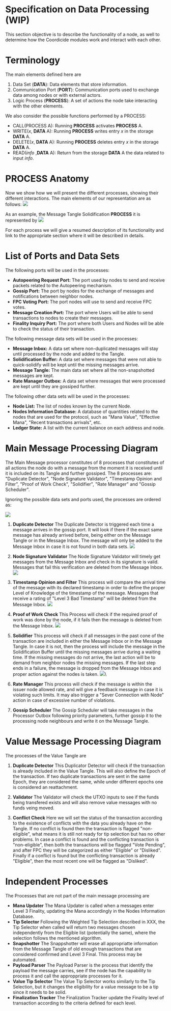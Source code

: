 # Specification on Data Processing (WIP)

This section objective is to describe the functionality of a node, as well to determine how the Coordicide modules work and interact with each other. 

# Terminology 

The main elements defined here are

1. Data Set (**DATA**): Data elements that store information.
2. Communication Port (**PORT**): Communication ports used to exchange data among nodes or with external actors.
3. Logic Process (**PROCESS**): A set of actions the node take interacting with the other elements. 



We also consider the possible functions performed by a PROCESS:

* CALL(PROCESS A): Running **PROCESS** activates  **PROCESS** A.
* WRITE($x$, **DATA** A): Running **PROCESS** writes entry $x$ in the storage **DATA** A.
* DELETE($x$, **DATA** A): Running **PROCESS** deletes entry $x$ in the storage **DATA** A.
* READ(*info* ,**DATA** A): Return from the storage **DATA** A the data related to input *info*.



# PROCESS Anatomy

Now we show how we will present the different processes, showing their different interactions. The main elements of our representation are as follows:
![](https://i.imgur.com/WuHlwWl.png)

As an example, the Message Tangle Solidification **PROCESS** it is represented by
![](https://i.imgur.com/YSjdBOP.png)

For each process we will give a resumed description of its functionality and link to the appropriate section where it will be described in details.

# List of Ports and Data Sets

The following ports will be used in the processes:

* **Autopeering Request Port:** The port used by nodes to send and receive packets related to the Autopeering mechanism. 
* **Gossip Port:** The port by nodes for the exchange of messages and notifications between neighbor nodes.
* **FPC Voting Port:** The port nodes will use to send and receive FPC votes.
* **Message Creation Port:** The port where Users will be able to send transactions to nodes to create their messages. 
* **Finality Inquiry Port:** The port where both Users and Nodes will be able to check the status of their transaction. 

The following message data sets will be used in the processes:
* **Message Inbox:** A data set where non-duplicated messages will stay until processed by the node and added to the Tangle. 
* **Solidification Buffer:** A data set where messages that were not able to quick-solidify will be kept until the missing messages arrive.
* **Message Tangle:** The main data set where all the non-snapshotted messages are kept. 
* **Rate Manager Outbox:** A data set where messages that were processed are kept until they are gossiped further. 

The following other data sets will be used in the processes:
* **Node List:** The list of nodes known by the current Node. 
* **Nodes Information Database:** A database of quantities related to the nodes that are used for the protocol, such as "Mana Value", "Effective Mana", "Recent transactions arrivals", etc. 
* **Ledger State:** A list with the current balance on each address and node. 


# Main Message Processing Diagram 

The Main Message processor constitutes of 8 processes that constitutes of all actions the node do with a message from the moment it is received until it is included on its Tangle and further gossiped. The 8 processes are: "Duplicate Detector", "Node Signature Validator", "Timestamp Opinion and Filter", "Proof of Work Check", "Solidifier", "Rate Manager" and "Gossip Scheduler".

Ignoring the possible data sets and ports used, the processes are ordered as:

![](https://i.imgur.com/xFjNlFd.png)


1. **Duplicate Detector**
The Duplicate Detector is triggered each time a message arrives in the gossip port. It will look if there if the exact same message has already arrived before, being either on the Message Tangle or in the Message Inbox. The message will only be added to the Message Inbox in case it is not found in both data sets.
![](https://i.imgur.com/5Ke3jId.png)

2. **Node Signature Validator**
The Node Signature Validator will timely get messages from the Message Inbox and check in its signature is valid. Messages that fail this verification are deleted from the Message Inbox.
![](https://i.imgur.com/mOrfhqz.png)

3. **Timestamp Opinion and Filter**
This process will compare the arrival time of the message with its declared timestamp in order to define the proper Level of Knowledge of the timestamp of the message. Messages that receive a rating of "Level 3 Bad Timestamp" will be deleted from the Message Inbox. 
![](https://i.imgur.com/lVa7H5L.png)

4. **Proof of Work Check**
This Process will check if the required proof of work was done by the node, if it fails then the message is deleted from the Message Inbox.
![](https://i.imgur.com/sn7UJFD.png)

5. **Solidifier**
This process will check if all messages in the past cone of the transaction are included in either the Message Inbox or in the Message Tangle. In case it is not, then the process will include the message in the Solidification Buffer until the missing messages arrive during a waiting time. If the missing messages do not arrive, the last action will be to demand from neighbor nodes the missing messages. If the last step ends in a failure, the message is dropped from the Message Inbox and proper action against the nodes is taken. 
![](https://i.imgur.com/YSjdBOP.png)\

6. **Rate Manager**
This process will check if the message is within the issuer node allowed rate, and will give a feedback message in case it is violating such limits. It may also trigger a "Sever Connection with Node" action in case of excessive number of violations.

8. **Gossip Scheduler**
The Gossip Scheduler will take messages in the Processor Outbox following priority parameters, further gossip it to the processing node neighbours and write it on the Message Tangle. 



# Value Message Processing Diagram 

The processes of the Value Tangle are 

1. **Duplicate Detector**
This Duplicator Detector will check if the transaction is already included in the Value Tangle. This will also define the Epoch of the transaction. If two duplicate transactions are sent in the same Epoch, they are considered the same, while under different epochs one is considered an reattachment. 

2. **Validator**
The Validator will check the UTXO inputs to see if the funds being transfered exists and will also remove value messages with no funds veing moved. 


3. **Conflict Check**
Here we will set the status of the transaction according to the existence of conflicts with the data you already have on the Tangle. If no conflict is found then the transaction is flagged "non-eligible", what means it is still not ready for tip selection but has no other problems. In case a conflict is found and the conflicting transaction is "non-eligible", then both the transactions will be flagged "Vote Pending", and after FPC they will be categorized as either "Eligible" or "Disliked". Finally if a conflict is found but the conflicting transaction is already "Eligible", then the most recent one will be flagged as "Disliked".


# Independent Processes

The Processes that are not part of the main message processing are

* **Mana Updater**
The Mana Updater is called when a messages enter Level 3 Finality, updating the Mana accordingly in the Nodes Information Database. 
* **Tip Selector**
Following the Weighted Tip Selection described in XXX, the Tip Selector when called will return two messages chosen independently from the Eligible list (potentially the same), where the selection follows the mentioned algorithm. 
* **Snapshotter**
The Snappshotter will erase all appropriatte information from the Message Tangle of old enough transactions that are considered confirmed and Level 3 Final. This process may be automated. 
* **Payload Parser**
The Payload Parser is the process that identify the payload the message carries, see if the node has the capability to process it and call the approppriate processes for it. 
* **Value Tip Selector**
The Value Tip Selector works similarly to the Tip Selection, but it changes the eligibility for a value message to be a tip since it needs to be solid.
* **Finalization Tracker**
The Finalization Tracker update the Finality level of transaction according to the criteria defined for each level. 



<!--stackedit_data:
eyJkaXNjdXNzaW9ucyI6eyJ1WnFsUlZyU3ViSGYxYzA4Ijp7In
RleHQiOiJUaGUgcG9ydCByZXNwb25zaWJsZSBmb3IgdGhlIHBh
Y2tldHMgbmVlZGVkIHRvIG5vZGVzIHRvIHVzZSB0aGUgQXV0b3
BlZXJpbmcgbWVj4oCmIiwic3RhcnQiOjE1MzUsImVuZCI6MTYx
Nn0sInVIcEs0akRGZG1nUVVYUXgiOnsic3RhcnQiOjI0MzAsIm
VuZCI6MjQ0NSwidGV4dCI6Im5vbi1zbmFwc2hvdHRlZCJ9LCJz
N1BuQmQ0aVpvOFByaEhTIjp7InN0YXJ0IjoyNzExLCJlbmQiOj
I3MzcsInRleHQiOiJOb2RlcyBJbmZvcm1hdGlvbiBEYXRhYmFz
ZSJ9LCJIMExjTTlYVVdXbVMwd1QwIjp7InN0YXJ0IjozMDE0LC
JlbmQiOjMyMTMsInRleHQiOiJUaGUgTWFpbiBNZXNzYWdlIHBy
b2Nlc3NvciBjb25zdGl0dXRlcyBvZiA3IHByb2Nlc3NlcyB0aG
F0IGNvbnN0aXR1dGVzIG9mIGFsbCBh4oCmIn0sImc2WkRTQjF4
dGY1UVRDMWciOnsic3RhcnQiOjMyODcsImVuZCI6MzMxNSwidG
V4dCI6IlRpbWVzdGFtcCBPcGluaW9uIGFuZCBGaWx0ZXIifSwi
ZjR0SDh6MUcxMmFmdE8weCI6eyJzdGFydCI6MzM0MiwiZW5kIj
ozMzUyLCJ0ZXh0IjoiU29saWRpZmllciJ9fSwiY29tbWVudHMi
OnsiME9jMllmYXVpeHY4U0NyUCI6eyJkaXNjdXNzaW9uSWQiOi
J1WnFsUlZyU3ViSGYxYzA4Iiwic3ViIjoiZ2g6NTExMTI2MTgi
LCJ0ZXh0IjoidGhlIHBvcnQgZm9yIGF1dG9wZWVyaW5nIHByb3
RvY29sL3JlcXVlc3RzPyBEb24gdCB1bmRlcnN0YW5kIHdoYXQg
dGhlIGRlY2lzaW9uIG9uICB3aG8gdG8gY29ubmVjdCBoYXMgdG
8gdG8gd2l0aCB0aGUgcG9ydC4iLCJjcmVhdGVkIjoxNTk1NDIw
OTc3NTU0fSwiM2NBRVcyZnB0dFVGcW8wTiI6eyJkaXNjdXNzaW
9uSWQiOiJ1WnFsUlZyU3ViSGYxYzA4Iiwic3ViIjoiZ2g6Njgy
NTAzNTAiLCJ0ZXh0IjoiSSB0cmllZCB0byBnaXZlIGEgYmV0dG
VyIHdvcmRpbmcsIHRoZSBvbGQgb25lIHdhcyBhd2Z1bC4iLCJj
cmVhdGVkIjoxNTk1NDQ0MTExMTQyfSwidTJXUHYwTlpPVDRqUk
9jaCI6eyJkaXNjdXNzaW9uSWQiOiJ1WnFsUlZyU3ViSGYxYzA4
Iiwic3ViIjoiZ2g6NTExMTI2MTgiLCJ0ZXh0Ijoic28gaXRzIH
RoZSBzYW1lIHBvcnQgZm9yIHNlbmRpbmcgYW5kIHJlcXVlc3Rp
bmcuIElmIHllcyBwZXJoYXBzIGp1c3QgY2FsbCBpc3QgQXV0b3
BlZXJpbmcgUG9ydCIsImNyZWF0ZWQiOjE1OTU1MDA1ODYxMjJ9
LCJoNk51QkRJNHBObjZKakRDIjp7ImRpc2N1c3Npb25JZCI6In
VIcEs0akRGZG1nUVVYUXgiLCJzdWIiOiJnaDo1MTExMjYxOCIs
InRleHQiOiJkZWZpbmUgc25hcHNob3Qgc29tZXdoZXJlIiwiY3
JlYXRlZCI6MTU5NTUwMDcwMjk1NX0sImlUNlVPNEVVdHA0dXBh
Z1ciOnsiZGlzY3Vzc2lvbklkIjoiczdQbkJkNGlabzhQcmhIUy
IsInN1YiI6ImdoOjUxMTEyNjE4IiwidGV4dCI6Imp1c3QgXCJO
b2RlIERhdGFiYXNlXCI/IiwiY3JlYXRlZCI6MTU5NTUwMDgxMD
UzNX0sIlRRSGx6MFdQN1ZaT2UycEsiOnsiZGlzY3Vzc2lvbklk
IjoiSDBMY005WFVXV21TMHdUMCIsInN1YiI6ImdoOjUxMTEyNj
E4IiwidGV4dCI6IlRoZSBNYWluIE1lc3NhZ2UgcHJvY2Vzc29y
IGlzIGRpdmlkZWQgaW50byA3IHN1Yi1wcm9jZXNzZXM7IGNvdm
VyaW5nIGFsbCBhY3Rpb25zIGEgbm9kZSBoYXMgdG8gcGVyZm9y
bSBpbiBvcmRlciB0byBzZW5kIGEgbWVzc2FnZSA/IiwiY3JlYX
RlZCI6MTU5NTUwMDk3OTE0Mn0sImRGSkxuZ3RyaVM2ancxajgi
OnsiZGlzY3Vzc2lvbklkIjoiSDBMY005WFVXV21TMHdUMCIsIn
N1YiI6ImdoOjUxMTEyNjE4IiwidGV4dCI6IjctPjgiLCJjcmVh
dGVkIjoxNTk1NTAxMDA3MzgzfSwiREpVSFFiZmcwVkwzOHpmOS
I6eyJkaXNjdXNzaW9uSWQiOiJnNlpEU0IxeHRmNVFUQzFnIiwi
c3ViIjoiZ2g6NTExMTI2MTgiLCJ0ZXh0IjoiVGltZXN0YW1wIG
NoZWNrPyIsImNyZWF0ZWQiOjE1OTU1MDEwMzEyODd9LCJYN1Vk
VUdodHVBOFRmT3pyIjp7ImRpc2N1c3Npb25JZCI6ImY0dEg4ej
FHMTJhZnRPMHgiLCJzdWIiOiJnaDo1MTExMjYxOCIsInRleHQi
OiJvciBNVCBTb2xpZGlmaWVyPyIsImNyZWF0ZWQiOjE1OTU1MD
EwNTY0MjR9fSwiaGlzdG9yeSI6Wy0xMjYxNDA2MDI0LC02NDQy
MDI4MjgsLTE3NTI0NzY3Nyw4OTAzNTYzNDksLTY3NjY0NTIxOV
19
-->